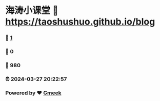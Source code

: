 # 海涛小课堂 :link: https://taoshushuo.github.io/blog 
### :page_facing_up: [1](https://taoshushuo.github.io/blog/tag.html) 
### :speech_balloon: 0 
### :hibiscus: 980 
### :alarm_clock: 2024-03-27 20:22:57 
### Powered by :heart: [Gmeek](https://github.com/Meekdai/Gmeek)
